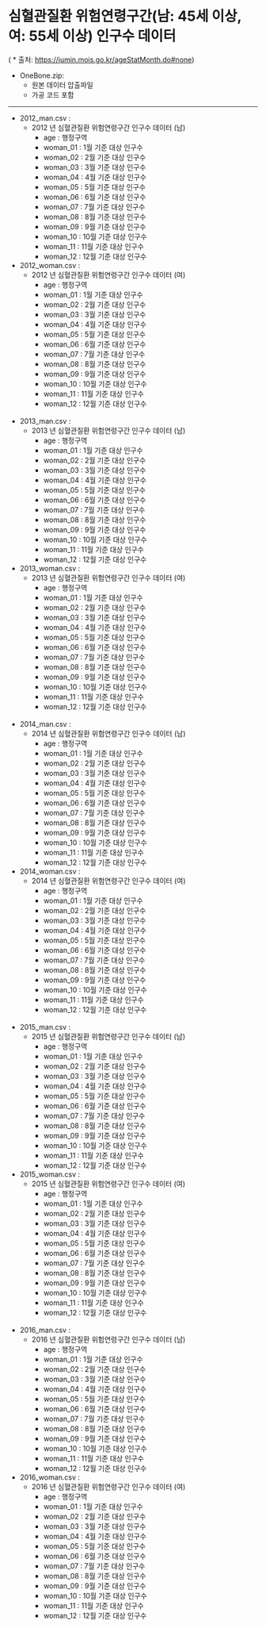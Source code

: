 # 심혈관질환 위험연령구간(남: 45세 이상, 여: 55세 이상) 인구수 데이터
( * 출처: https://jumin.mois.go.kr/ageStatMonth.do#none)
+ OneBone.zip:
    + 원본 데이터 압출파일
    + 가공 코드 포함
--------------------
+ 2012_man.csv :
    + 2012 년 심혈관질환 위험연령구간 인구수 데이터 (남)
        + age       :   행정구역
        + woman_01  :   1월 기준 대상 인구수
        + woman_02	:   2월 기준 대상 인구수
        + woman_03	:   3월 기준 대상 인구수
        + woman_04  :   4월 기준 대상 인구수
        + woman_05	:   5월 기준 대상 인구수
        + woman_06	:   6월 기준 대상 인구수
        + woman_07  :   7월 기준 대상 인구수
        + woman_08	:   8월 기준 대상 인구수
        + woman_09	:   9월 기준 대상 인구수
        + woman_10  :   10월 기준 대상 인구수
        + woman_11  :   11월 기준 대상 인구수
        + woman_12	:   12월 기준 대상 인구수
+ 2012_woman.csv :
    + 2012 년 심혈관질환 위험연령구간 인구수 데이터 (여)
        + age       :   행정구역
        + woman_01  :   1월 기준 대상 인구수
        + woman_02	:   2월 기준 대상 인구수
        + woman_03	:   3월 기준 대상 인구수
        + woman_04  :   4월 기준 대상 인구수
        + woman_05	:   5월 기준 대상 인구수
        + woman_06	:   6월 기준 대상 인구수
        + woman_07  :   7월 기준 대상 인구수
        + woman_08	:   8월 기준 대상 인구수
        + woman_09	:   9월 기준 대상 인구수
        + woman_10  :   10월 기준 대상 인구수
        + woman_11  :   11월 기준 대상 인구수
        + woman_12	:   12월 기준 대상 인구수
<br></br>
+ 2013_man.csv :
    + 2013 년 심혈관질환 위험연령구간 인구수 데이터 (남)
        + age       :   행정구역
        + woman_01  :   1월 기준 대상 인구수
        + woman_02	:   2월 기준 대상 인구수
        + woman_03	:   3월 기준 대상 인구수
        + woman_04  :   4월 기준 대상 인구수
        + woman_05	:   5월 기준 대상 인구수
        + woman_06	:   6월 기준 대상 인구수
        + woman_07  :   7월 기준 대상 인구수
        + woman_08	:   8월 기준 대상 인구수
        + woman_09	:   9월 기준 대상 인구수
        + woman_10  :   10월 기준 대상 인구수
        + woman_11  :   11월 기준 대상 인구수
        + woman_12	:   12월 기준 대상 인구수
+ 2013_woman.csv :
    + 2013 년 심혈관질환 위험연령구간 인구수 데이터 (여)
        + age       :   행정구역
        + woman_01  :   1월 기준 대상 인구수
        + woman_02	:   2월 기준 대상 인구수
        + woman_03	:   3월 기준 대상 인구수
        + woman_04  :   4월 기준 대상 인구수
        + woman_05	:   5월 기준 대상 인구수
        + woman_06	:   6월 기준 대상 인구수
        + woman_07  :   7월 기준 대상 인구수
        + woman_08	:   8월 기준 대상 인구수
        + woman_09	:   9월 기준 대상 인구수
        + woman_10  :   10월 기준 대상 인구수
        + woman_11  :   11월 기준 대상 인구수
        + woman_12	:   12월 기준 대상 인구수
<br></br>
+ 2014_man.csv :
    + 2014 년 심혈관질환 위험연령구간 인구수 데이터 (남)
        + age       :   행정구역
        + woman_01  :   1월 기준 대상 인구수
        + woman_02	:   2월 기준 대상 인구수
        + woman_03	:   3월 기준 대상 인구수
        + woman_04  :   4월 기준 대상 인구수
        + woman_05	:   5월 기준 대상 인구수
        + woman_06	:   6월 기준 대상 인구수
        + woman_07  :   7월 기준 대상 인구수
        + woman_08	:   8월 기준 대상 인구수
        + woman_09	:   9월 기준 대상 인구수
        + woman_10  :   10월 기준 대상 인구수
        + woman_11  :   11월 기준 대상 인구수
        + woman_12	:   12월 기준 대상 인구수
+ 2014_woman.csv :
    + 2014 년 심혈관질환 위험연령구간 인구수 데이터 (여)
        + age       :   행정구역
        + woman_01  :   1월 기준 대상 인구수
        + woman_02	:   2월 기준 대상 인구수
        + woman_03	:   3월 기준 대상 인구수
        + woman_04  :   4월 기준 대상 인구수
        + woman_05	:   5월 기준 대상 인구수
        + woman_06	:   6월 기준 대상 인구수
        + woman_07  :   7월 기준 대상 인구수
        + woman_08	:   8월 기준 대상 인구수
        + woman_09	:   9월 기준 대상 인구수
        + woman_10  :   10월 기준 대상 인구수
        + woman_11  :   11월 기준 대상 인구수
        + woman_12	:   12월 기준 대상 인구수
<br></br>
+ 2015_man.csv :
    + 2015 년 심혈관질환 위험연령구간 인구수 데이터 (남)
        + age       :   행정구역
        + woman_01  :   1월 기준 대상 인구수
        + woman_02	:   2월 기준 대상 인구수
        + woman_03	:   3월 기준 대상 인구수
        + woman_04  :   4월 기준 대상 인구수
        + woman_05	:   5월 기준 대상 인구수
        + woman_06	:   6월 기준 대상 인구수
        + woman_07  :   7월 기준 대상 인구수
        + woman_08	:   8월 기준 대상 인구수
        + woman_09	:   9월 기준 대상 인구수
        + woman_10  :   10월 기준 대상 인구수
        + woman_11  :   11월 기준 대상 인구수
        + woman_12	:   12월 기준 대상 인구수
+ 2015_woman.csv :
    + 2015 년 심혈관질환 위험연령구간 인구수 데이터 (여)
        + age       :   행정구역
        + woman_01  :   1월 기준 대상 인구수
        + woman_02	:   2월 기준 대상 인구수
        + woman_03	:   3월 기준 대상 인구수
        + woman_04  :   4월 기준 대상 인구수
        + woman_05	:   5월 기준 대상 인구수
        + woman_06	:   6월 기준 대상 인구수
        + woman_07  :   7월 기준 대상 인구수
        + woman_08	:   8월 기준 대상 인구수
        + woman_09	:   9월 기준 대상 인구수
        + woman_10  :   10월 기준 대상 인구수
        + woman_11  :   11월 기준 대상 인구수
        + woman_12	:   12월 기준 대상 인구수
<br></br>
+ 2016_man.csv :
    + 2016 년 심혈관질환 위험연령구간 인구수 데이터 (남)
        + age       :   행정구역
        + woman_01  :   1월 기준 대상 인구수
        + woman_02	:   2월 기준 대상 인구수
        + woman_03	:   3월 기준 대상 인구수
        + woman_04  :   4월 기준 대상 인구수
        + woman_05	:   5월 기준 대상 인구수
        + woman_06	:   6월 기준 대상 인구수
        + woman_07  :   7월 기준 대상 인구수
        + woman_08	:   8월 기준 대상 인구수
        + woman_09	:   9월 기준 대상 인구수
        + woman_10  :   10월 기준 대상 인구수
        + woman_11  :   11월 기준 대상 인구수
        + woman_12	:   12월 기준 대상 인구수
+ 2016_woman.csv :
    + 2016 년 심혈관질환 위험연령구간 인구수 데이터 (여)
        + age       :   행정구역
        + woman_01  :   1월 기준 대상 인구수
        + woman_02	:   2월 기준 대상 인구수
        + woman_03	:   3월 기준 대상 인구수
        + woman_04  :   4월 기준 대상 인구수
        + woman_05	:   5월 기준 대상 인구수
        + woman_06	:   6월 기준 대상 인구수
        + woman_07  :   7월 기준 대상 인구수
        + woman_08	:   8월 기준 대상 인구수
        + woman_09	:   9월 기준 대상 인구수
        + woman_10  :   10월 기준 대상 인구수
        + woman_11  :   11월 기준 대상 인구수
        + woman_12	:   12월 기준 대상 인구수
<br></br>
